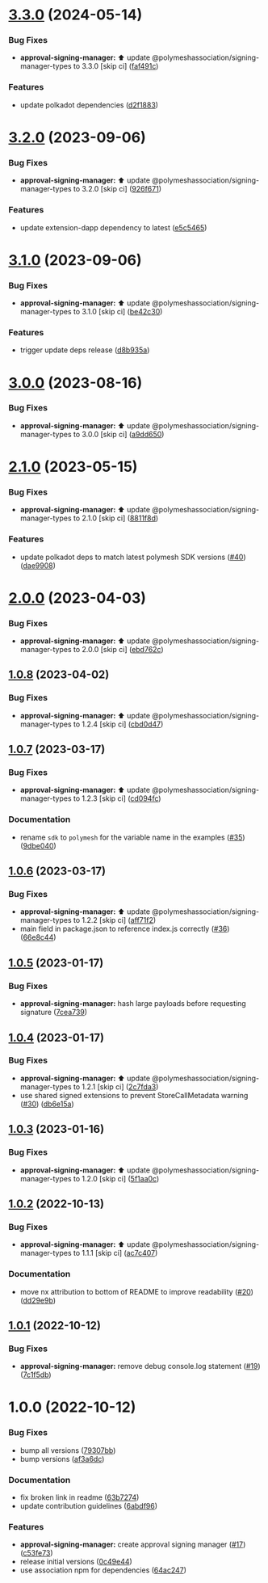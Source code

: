 # [3.3.0](https://github.com/PolymeshAssociation/signing-managers/compare/@polymeshassociation/approval-signing-manager@3.2.0...@polymeshassociation/approval-signing-manager@3.3.0) (2024-05-14)


### Bug Fixes

* **approval-signing-manager:** :arrow_up: update @polymeshassociation/signing-manager-types to 3.3.0 [skip ci] ([faf491c](https://github.com/PolymeshAssociation/signing-managers/commit/faf491c99b58a7c3ff1d60d401e53f8d4e39fc41))


### Features

* update polkadot dependencies ([d2f1883](https://github.com/PolymeshAssociation/signing-managers/commit/d2f18838ef44ea1090e6af2a2c70598f4ac2fd71))

# [3.2.0](https://github.com/PolymeshAssociation/signing-managers/compare/@polymeshassociation/approval-signing-manager@3.1.0...@polymeshassociation/approval-signing-manager@3.2.0) (2023-09-06)


### Bug Fixes

* **approval-signing-manager:** :arrow_up: update @polymeshassociation/signing-manager-types to 3.2.0 [skip ci] ([926f671](https://github.com/PolymeshAssociation/signing-managers/commit/926f671bf93754d69e24def212696e703a919967))


### Features

* update extension-dapp dependency to latest ([e5c5465](https://github.com/PolymeshAssociation/signing-managers/commit/e5c546571bfb7ffd63b25af357f9117ac6f20f92))

# [3.1.0](https://github.com/PolymeshAssociation/signing-managers/compare/@polymeshassociation/approval-signing-manager@3.0.0...@polymeshassociation/approval-signing-manager@3.1.0) (2023-09-06)


### Bug Fixes

* **approval-signing-manager:** :arrow_up: update @polymeshassociation/signing-manager-types to 3.1.0 [skip ci] ([be42c30](https://github.com/PolymeshAssociation/signing-managers/commit/be42c301f5620a96b5064ad7808c1e66fdb75826))


### Features

* trigger update deps release ([d8b935a](https://github.com/PolymeshAssociation/signing-managers/commit/d8b935ab13c5909ceda4f9b2a93dd4145bd7fb84))

# [3.0.0](https://github.com/PolymeshAssociation/signing-managers/compare/@polymeshassociation/approval-signing-manager@2.1.0...@polymeshassociation/approval-signing-manager@3.0.0) (2023-08-16)


### Bug Fixes

* **approval-signing-manager:** :arrow_up: update @polymeshassociation/signing-manager-types to 3.0.0 [skip ci] ([a9dd650](https://github.com/PolymeshAssociation/signing-managers/commit/a9dd6504d93219b40ff6d2eec48f1a435ad496e6))

# [2.1.0](https://github.com/PolymeshAssociation/signing-managers/compare/@polymeshassociation/approval-signing-manager@2.0.0...@polymeshassociation/approval-signing-manager@2.1.0) (2023-05-15)


### Bug Fixes

* **approval-signing-manager:** :arrow_up: update @polymeshassociation/signing-manager-types to 2.1.0 [skip ci] ([8811f8d](https://github.com/PolymeshAssociation/signing-managers/commit/8811f8dd8b1b7a2e3cda13700047f37fb1d898b7))


### Features

* update polkadot deps to match latest polymesh SDK versions ([#40](https://github.com/PolymeshAssociation/signing-managers/issues/40)) ([dae9908](https://github.com/PolymeshAssociation/signing-managers/commit/dae99085a3c691bcc7a4ea2b0fe3b753f52c07a5))

# [2.0.0](https://github.com/PolymeshAssociation/signing-managers/compare/@polymeshassociation/approval-signing-manager@1.0.8...@polymeshassociation/approval-signing-manager@2.0.0) (2023-04-03)


### Bug Fixes

* **approval-signing-manager:** :arrow_up: update @polymeshassociation/signing-manager-types to 2.0.0 [skip ci] ([ebd762c](https://github.com/PolymeshAssociation/signing-managers/commit/ebd762c511405210f677db798bd9d14fdbf2f845))

## [1.0.8](https://github.com/PolymeshAssociation/signing-managers/compare/@polymeshassociation/approval-signing-manager@1.0.7...@polymeshassociation/approval-signing-manager@1.0.8) (2023-04-02)


### Bug Fixes

* **approval-signing-manager:** :arrow_up: update @polymeshassociation/signing-manager-types to 1.2.4 [skip ci] ([cbd0d47](https://github.com/PolymeshAssociation/signing-managers/commit/cbd0d470ac4fa655db74dcb38aa1685f3c0abe00))

## [1.0.7](https://github.com/PolymeshAssociation/signing-managers/compare/@polymeshassociation/approval-signing-manager@1.0.6...@polymeshassociation/approval-signing-manager@1.0.7) (2023-03-17)


### Bug Fixes

* **approval-signing-manager:** :arrow_up: update @polymeshassociation/signing-manager-types to 1.2.3 [skip ci] ([cd094fc](https://github.com/PolymeshAssociation/signing-managers/commit/cd094fc259d8c42a396788a2960ee4e4af8045db))


### Documentation

* rename `sdk` to `polymesh` for the variable name in the examples ([#35](https://github.com/PolymeshAssociation/signing-managers/issues/35)) ([9dbe040](https://github.com/PolymeshAssociation/signing-managers/commit/9dbe0407329afe539bebc159febbebde35fbd967))

## [1.0.6](https://github.com/PolymeshAssociation/signing-managers/compare/@polymeshassociation/approval-signing-manager@1.0.5...@polymeshassociation/approval-signing-manager@1.0.6) (2023-03-17)


### Bug Fixes

* **approval-signing-manager:** :arrow_up: update @polymeshassociation/signing-manager-types to 1.2.2 [skip ci] ([aff71f2](https://github.com/PolymeshAssociation/signing-managers/commit/aff71f2e7ab13069717fefc7940e1aebf5af13bb))
* main field in package.json to reference index.js correctly ([#36](https://github.com/PolymeshAssociation/signing-managers/issues/36)) ([66e8c44](https://github.com/PolymeshAssociation/signing-managers/commit/66e8c44ecc306b168a17e382b95996afa5853b8e))

## [1.0.5](https://github.com/PolymeshAssociation/signing-managers/compare/@polymeshassociation/approval-signing-manager@1.0.4...@polymeshassociation/approval-signing-manager@1.0.5) (2023-01-17)


### Bug Fixes

* **approval-signing-manager:** hash large payloads before requesting signature ([7cea739](https://github.com/PolymeshAssociation/signing-managers/commit/7cea73957b9ec502936b51139df032c8fa8d2a44))

## [1.0.4](https://github.com/PolymeshAssociation/signing-managers/compare/@polymeshassociation/approval-signing-manager@1.0.3...@polymeshassociation/approval-signing-manager@1.0.4) (2023-01-17)


### Bug Fixes

* **approval-signing-manager:** :arrow_up: update @polymeshassociation/signing-manager-types to 1.2.1 [skip ci] ([2c7fda3](https://github.com/PolymeshAssociation/signing-managers/commit/2c7fda3a095ad449d0c8ca85248469279c9a32de))
* use shared signed extensions to prevent StoreCallMetadata warning ([#30](https://github.com/PolymeshAssociation/signing-managers/issues/30)) ([db6e15a](https://github.com/PolymeshAssociation/signing-managers/commit/db6e15a2ae25ff97b749a292940ba9f12a37acdb))

## [1.0.3](https://github.com/PolymeshAssociation/signing-managers/compare/@polymeshassociation/approval-signing-manager@1.0.2...@polymeshassociation/approval-signing-manager@1.0.3) (2023-01-16)


### Bug Fixes

* **approval-signing-manager:** :arrow_up: update @polymeshassociation/signing-manager-types to 1.2.0 [skip ci] ([5f1aa0c](https://github.com/PolymeshAssociation/signing-managers/commit/5f1aa0ce7ecb6f9a2d852fb14a72ba7895ba2de9))

## [1.0.2](https://github.com/PolymeshAssociation/signing-managers/compare/@polymeshassociation/approval-signing-manager@1.0.1...@polymeshassociation/approval-signing-manager@1.0.2) (2022-10-13)


### Bug Fixes

* **approval-signing-manager:** :arrow_up: update @polymeshassociation/signing-manager-types to 1.1.1 [skip ci] ([ac7c407](https://github.com/PolymeshAssociation/signing-managers/commit/ac7c407ce28d17a9d791dbfba3ff154a61542888))


### Documentation

* move nx attribution to bottom of README to improve readability ([#20](https://github.com/PolymeshAssociation/signing-managers/issues/20)) ([dd29e9b](https://github.com/PolymeshAssociation/signing-managers/commit/dd29e9b32a07a73834d0c77d38aafe34e8e288ed))

## [1.0.1](https://github.com/PolymeshAssociation/signing-managers/compare/@polymeshassociation/approval-signing-manager@1.0.0...@polymeshassociation/approval-signing-manager@1.0.1) (2022-10-12)


### Bug Fixes

* **approval-signing-manager:** remove debug console.log statement ([#19](https://github.com/PolymeshAssociation/signing-managers/issues/19)) ([7c1f5db](https://github.com/PolymeshAssociation/signing-managers/commit/7c1f5dbe48128c41294375517527b9571ef14c65))

# 1.0.0 (2022-10-12)


### Bug Fixes

* bump all versions ([79307bb](https://github.com/PolymeshAssociation/signing-managers/commit/79307bb7aa18ef8abdd94865da7eed53997fe267))
* bump versions ([af3a6dc](https://github.com/PolymeshAssociation/signing-managers/commit/af3a6dc9336bfa5d9d5fbe14d91165d056567165))


### Documentation

* fix broken link in readme ([63b7274](https://github.com/PolymeshAssociation/signing-managers/commit/63b7274e78b99a712d5a92c3add52f067ba2cec8))
* update contribution guidelines ([6abdf96](https://github.com/PolymeshAssociation/signing-managers/commit/6abdf96151f69584824a050e0bef13de0338acde))


### Features

* **approval-signing-manager:** create approval signing manager ([#17](https://github.com/PolymeshAssociation/signing-managers/issues/17)) ([c53fe73](https://github.com/PolymeshAssociation/signing-managers/commit/c53fe7387e22d139b1d4701bd57456df0c922ad0))
* release initial versions ([0c49e44](https://github.com/PolymeshAssociation/signing-managers/commit/0c49e441b4e68df3a9cc3985b11ade0de0a0f2a3))
* use association npm for dependencies ([64ac247](https://github.com/PolymeshAssociation/signing-managers/commit/64ac247ffc67fdd359bf1da73ad2df39d0b536ad))
